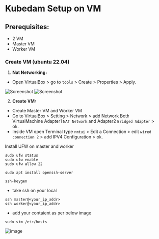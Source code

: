 # Kubedam Setup on VM

## Prerequisites:

   - 2 VM
   - Master VM
   - Worker VM

 ### Create VM (ubuntu 22.04)


1. **Nat Networking:**
  - Open VirtualBox > go to `tools` > Create > Properties > Apply.
    
   ![Screenshot ](https://i.imgur.com/Icfo9p2.png)
   ![Screenshot ](https://i.imgur.com/Dy71vSv.png)

2. **Create VM:** 
  - Create Master VM and Worker VM
  - Go to VirtualBox > Setting > Network > add Network Both VirtualMachine Adapter1 `NAT Network` and Adapter2 `Bridged Adapter` > ok.
  - Inside VM open Terminal type `nmtui` > Edit a Connection > edit `wired connection 2` > add IPV4 Configuration > ok.

Install UFW on master and worker

```shell
sudo ufw status
sudo ufw enable
sudo ufw allow 22
```
```shell
sudo apt install openssh-server
```
```shell
ssh-keygen
```
- take ssh on your local

```shell
ssh master@<your_ip_addr>
ssh worker@<your_ip_addr>
```
- add your contaient as per below image

```shell
sudo vim /etc/hosts
```
![image](https://github.com/user-attachments/assets/a1be78ff-b56d-4304-9279-b5d441a77f69)





































































